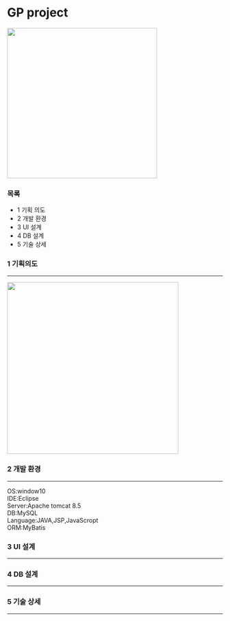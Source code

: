 # GP project
<img src="https://user-images.githubusercontent.com/77423948/105048569-113e3c00-5aaf-11eb-80f5-0d7790f43d79.png" width="350" height="350px">

### 목록
- 1 기획 의도
- 2 개발 환경
- 3 UI 설계
- 4 DB 설계
- 5 기술 상세

### 1 기획의도
---

<img src="https://user-images.githubusercontent.com/77423948/105108845-87b65a80-5afe-11eb-8eeb-1e15fc56dec5.jpg" width="400" >  

  

### 2 개발 환경
---

  OS:window10  
  IDE:Eclipse  
  Server:Apache tomcat 8.5  
  DB:MySQL  
  Language:JAVA,JSP,JavaScropt  
  ORM:MyBatis  
  
  
### 3 UI 설계
---


### 4 DB 설계
---


### 5 기술 상세
---

